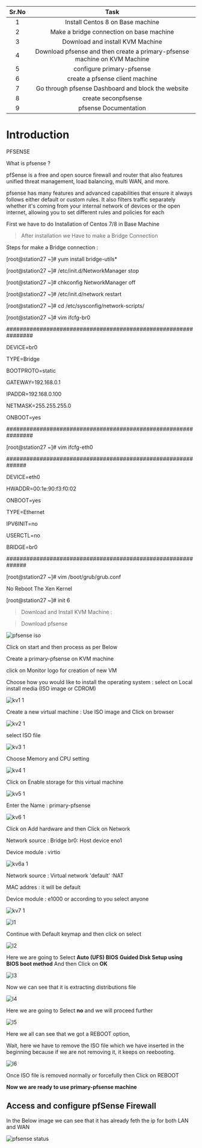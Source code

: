 |Sr.No|	Task |
|:-----:|:------:|
|1	|Install Centos 8 on Base machine|
|2	|Make a bridge connection on base machine| 
|3	|Download and install KVM Machine |
|4	|Download pfsense and then create a primary-pfsense machine on KVM Machine|
|5	|configure primary-pfsense|
|6	|create a pfsense client machine|
|7	|Go through pfsense Dashboard and block the website|
|8	|create seconpfsense | 
|9	|pfsense Documentation|


# Introduction
PFSENSE 


What is pfsense ?

pfSense is a free and open source firewall and router that also features unified threat management, load balancing, multi WAN, and more.

pfsense has many features and advanced capabilities that ensure it always follows either default or custom rules. It also filters traffic separately whether it's coming from your internal network of devices or the open internet, allowing you to set different rules and policies for each

First we have to do Installation of Centos 7/8 in Base Machine

>After installation we Have to make a Bridge Connection

Steps for make a Bridge connection :

[root@station27 ~]# yum install bridge-utils*

[root@station27 ~]# /etc/init.d/NetworkManager stop

[root@station27 ~]# chkconfig NetworkManager off

[root@station27 ~]# /etc/init.d/network restart

[root@station27 ~]# cd /etc/sysconfig/network-scripts/

[root@station27 ~]# vim ifcfg-br0

################################################################

DEVICE=br0

TYPE=Bridge

BOOTPROTO=static

GATEWAY=192.168.0.1

IPADDR=192.168.0.100

NETMASK=255.255.255.0

ONBOOT=yes

################################################################

[root@station27 ~]# vim ifcfg-eth0

##############################################################

DEVICE=eth0

HWADDR=00:1e:90:f3:f0:02

ONBOOT=yes

TYPE=Ethernet

IPV6INIT=no

USERCTL=no

BRIDGE=br0

##############################################################

[root@station27 ~]# vim /boot/grub/grub.conf

No Reboot The Xen Kernel

[root@station27 ~]# init 6

> Download and Install KVM Machine :

> Download pfsense 

![pfsense iso](https://user-images.githubusercontent.com/108870766/181179624-bc71c3a7-33a6-455e-88b8-531305e1f9b0.png)

 Click on start and then process as per Below
 
 Create a primary-pfsense on KVM machine
 
 click on Monitor logo for creation of new VM
 
 Choose how you would like to install the operating system : select on Local install media (ISO image or CDROM)
 
 ![kv1 1](https://user-images.githubusercontent.com/108870766/181465133-9774d4ac-0c56-4ca5-bcab-fc64bba0589c.png)
 
 Create a new virtual machine : Use ISO image and Click on browser 

![kv2 1](https://user-images.githubusercontent.com/108870766/181465429-6b5828fc-9f8a-4d20-94ce-7c1e1faa0cdb.png)

select ISO file 

![kv3 1](https://user-images.githubusercontent.com/108870766/181465517-4d03e62f-4237-4571-8d52-3e9ce87ecd05.png)

Choose Memory and CPU setting 

![kv4 1](https://user-images.githubusercontent.com/108870766/181465587-67a1403f-558f-4911-99ef-397160f9c698.png)

Click on Enable storage for this virtual machine 

![kv5 1](https://user-images.githubusercontent.com/108870766/181465656-a098b08f-097f-488e-8004-8527fd1eb30b.png)

Enter the Name : primary-pfsense 

![kv6 1](https://user-images.githubusercontent.com/108870766/181465725-77edbb35-df94-49bd-a750-e9243212dccd.png)

Click on Add hardware and then Click on Network 

Network source : Bridge br0: Host device eno1

Device module : virtio 


![kv6a 1](https://user-images.githubusercontent.com/108870766/181465807-fad629a1-bb07-49c5-83d0-fa010863185f.png)

Network source : Virtual network 'default' :NAT

MAC addres : it will be default

Device module : e1000 or according to you select anyone 

![kv7 1](https://user-images.githubusercontent.com/108870766/181465867-55821687-eeeb-4b5a-abbc-3f074f48fff3.png)


![l1](https://user-images.githubusercontent.com/108870766/181205066-efb86c16-3706-4da0-a8f6-75dfec726c96.png)

Continue with Default keymap and then click on select

![l2](https://user-images.githubusercontent.com/108870766/181205225-aa16ce39-4f7f-4980-aa00-3c0338a910a1.png)

Here we are going to Select **Auto (UFS) BIOS**    **Guided Disk Setup using BIOS boot method** And then Click on **OK**

![l3](https://user-images.githubusercontent.com/108870766/181205298-d2186071-6d59-408d-adc7-345bc2804670.png)

Now we can see that it is extracting distributions file 

![l4](https://user-images.githubusercontent.com/108870766/181205347-dc66f65a-f52a-4997-b226-34d992b3a85f.png)

Here we are going to Select **no** and we will proceed further

![l5](https://user-images.githubusercontent.com/108870766/181205416-d6edaff0-0f02-4e82-8c8d-78de4add675d.png)

Here we all can see that we got a REBOOT option,

Wait, here we have to remove the ISO file which we have inserted in the beginning because if we are not removing it, it keeps on reebooting.

![l6](https://user-images.githubusercontent.com/108870766/181205482-185c67e9-ed81-44a7-a0a0-8bd73219bfc2.png)

Once ISO file is removed normally or forcefully then Click on REBOOT

**Now we are ready to use primary-pfsense machine**
 

## Access and configure pfSense Firewall

In the Below image we can see that it has already feth the ip for both LAN and WAN

![pfsense status ](https://user-images.githubusercontent.com/108870766/181241280-888f61db-5000-469e-a677-cfd70accf6d1.png)










